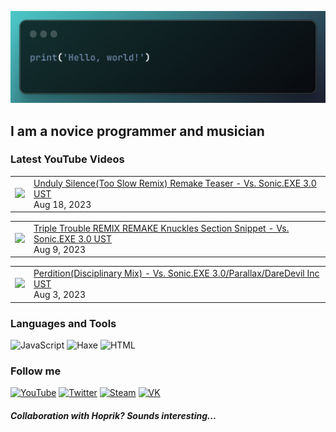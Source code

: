 [![Header](https://github.com/Nyan33/Nyan33/blob/main/assets/header.png)](https://www.youtube.com/channel/UCV-am5JX65zCBZZCsX4Fm2w)

## I am a novice programmer and musician

### Latest YouTube Videos
<!-- BLOG-POST-LIST:START --><table><tr><td><a href="https://www.youtube.com/watch?v=3BSdSIGSl7M"><img width="140px" src="https://i.ytimg.com/vi/3BSdSIGSl7M/mqdefault.jpg"></a></td>
<td><a href="https://www.youtube.com/watch?v=3BSdSIGSl7M">Unduly Silence&lpar;Too Slow Remix&rpar; Remake Teaser - Vs. Sonic.EXE 3.0 UST</a><br/>Aug 18, 2023</td></tr></table>
<table><tr><td><a href="https://www.youtube.com/watch?v=w12Rg5Mwtrk"><img width="140px" src="https://i.ytimg.com/vi/w12Rg5Mwtrk/mqdefault.jpg"></a></td>
<td><a href="https://www.youtube.com/watch?v=w12Rg5Mwtrk">Triple Trouble REMIX REMAKE Knuckles Section Snippet - Vs. Sonic.EXE 3.0 UST</a><br/>Aug 9, 2023</td></tr></table>
<table><tr><td><a href="https://www.youtube.com/watch?v=k7z8SewLH6E"><img width="140px" src="https://i.ytimg.com/vi/k7z8SewLH6E/mqdefault.jpg"></a></td>
<td><a href="https://www.youtube.com/watch?v=k7z8SewLH6E">Perdition&lpar;Disciplinary Mix&rpar; - Vs. Sonic.EXE 3.0/Parallax/DareDevil Inc UST</a><br/>Aug 3, 2023</td></tr></table>
<!-- BLOG-POST-LIST:END -->

### Languages and Tools
![JavaScript](https://img.shields.io/badge/-JavaScript-0B1216?style=for-the-badge&logo=JavaScript)
![Haxe](https://img.shields.io/badge/-Haxe-0B1216?style=for-the-badge&logo=Haxe)
![HTML](https://img.shields.io/badge/-HTML-0B1216?style=for-the-badge&logo=HTML5)

### Follow me
[![YouTube](https://img.shields.io/badge/-YouTube-0B1216?style=for-the-badge&logo=YouTube&logoColor=FF0038)](https://www.youtube.com/channel/UCV-am5JX65zCBZZCsX4Fm2w)
[![Twitter](https://img.shields.io/badge/-Twitter-0B1216?style=for-the-badge&logo=Twitter)](https://twitter.com/NyanBunBun1)
[![Steam](https://img.shields.io/badge/-Steam-0B1216?style=for-the-badge&logo=Steam)](https://steamcommunity.com/id/nyanbun/)
[![VK](https://img.shields.io/badge/-Vkontakte-0B1216?style=for-the-badge&logo=Vk&logoColor=1195F5)](https://vk.com/nyanbus)

##### Collaboration with Hoprik? Sounds interesting...